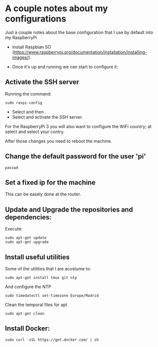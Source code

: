 # A couple notes about my configurations
Just a couple notes about the base configuration that I use by default into my RaspberryPi

* Install Raspbian SO (https://www.raspberrypi.org/documentation/installation/installing-images/).

* Once it's up and running we can start to configure it:

## Activate the SSH server

Running the command:

    sudo raspi-config

* Select <Advanced Options> and then <Expand Filesystem>.
* Select <interfaces> and activate the SSH server.

For the RaspberryPi 3 you will also want to configure the WiFi country; at <Localisation Options> select <Change Wi-fi Country> and select your contry.

After those changes you need to reboot the machine.

## Change the default password for the user 'pi'

    passwd

## Set a fixed ip for the machine

This can be easely done at the router.

## Update and Upgrade the repositories and dependencies:

Execute:

    sudo apt-get update
    sudo apt-get upgrade

## Install useful utilities

Some of the utilities that I are acostume to:

    sudo apt-get install tmux git ntp

And configure the NTP

    sudo timedatectl set-timezone Europe/Madrid

Clean the temporal files for apt

    sudo apt-get clean

## Install Docker:

    sudo curl -sSL https://get.docker.com/ | sh
